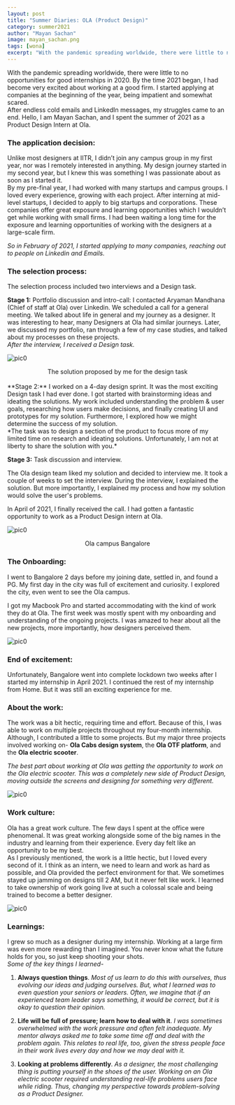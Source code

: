 ```yaml
---
layout: post
title: "Summer Diaries: OLA (Product Design)"
category: summer2021
author: "Mayan Sachan"
image: mayan_sachan.png
tags: [wona]
excerpt: "With the pandemic spreading worldwide, there were little to no opportunities for good internships in 2020. By the time  2021 began, I had become very excited about working at a good firm."
---
```


With the pandemic spreading worldwide, there were little to no opportunities for good internships in 2020. By the time  2021 began, I had become very excited about working at a good firm. I started applying at companies at the beginning of the year, being impatient and somewhat scared.<br>
After endless cold emails and LinkedIn messages, my struggles came to an end. Hello, I am  Mayan Sachan, and I spent the summer of 2021 as a Product Design Intern at Ola.

### **The application decision:** 
Unlike most designers at IITR, I didn’t join any campus group in my first year, nor was I remotely interested in anything. My design journey started in my second year, but I knew this was something I was passionate about as soon as I started it.<br>
By my pre-final year, I had worked with many startups and campus groups. I loved every experience, growing with each project. After interning at mid-level startups, I decided to apply to big startups and corporations. These companies offer great exposure and learning opportunities which I wouldn’t get while working with small firms. I had been waiting a long time for the exposure and learning opportunities of working with the designers at a large-scale firm.

*So in February of 2021, I started applying to many companies, reaching out to people on Linkedin and Emails.*

### **The selection process:**
The selection process included two interviews and a Design task.

**Stage 1:** Portfolio discussion and intro-call: I contacted Aryaman Mandhana (Chief of staff at Ola) over Linkedin. We scheduled a call for a general meeting. We talked about life in general and my journey as a designer. It was interesting to hear, many Designers at Ola had similar journeys. Later, we discussed my portfolio, ran through a few of my case studies, and talked about my processes on these projects.<br>
*After the interview, I received a Design task.*

![pic0](/images/posts/mayan_sachan_1.png)
<center>The solution proposed by me for the design task</center>
<br>
**Stage 2:** I worked on a 4-day design sprint. It was the most exciting Design task I had ever done. I got started with brainstorming ideas and ideating the solutions. My work included understanding the problem & user goals, researching how users make decisions, and finally creating UI and prototypes for my solution. Furthermore, I explored how we might determine the success of my solution.<br>
*The task was to design a section of the product to focus more of my limited time on research and ideating solutions. Unfortunately, I am not at liberty to share the solution with you.*
 
**Stage 3:** Task discussion and interview.

The Ola design team liked my solution and decided to interview me. It took a couple of weeks to set the interview. During the interview, I explained the solution. But more importantly, I explained my process and how my solution would solve the user's problems.

In April of 2021, I finally received the call. I had gotten a fantastic opportunity to work as a Product Design intern at Ola.

![pic0](/images/posts/mayan_sachan_2.png)
<center>Ola campus Bangalore</center>

### **The Onboarding:**
I went to Bangalore 2 days before my joining date, settled in, and found a PG. My first day in the city was full of excitement and curiosity. I explored the city, even went to see the Ola campus.

I got my Macbook Pro and started accommodating with the kind of work they do at Ola. The first week was mostly spent with my onboarding and understanding of the ongoing projects. I was amazed to hear about all the new projects, more importantly, how designers perceived them.

![pic0](/images/posts/mayan_sachan_3.png)

### **End of excitement:**
Unfortunately, Bangalore went into complete lockdown two weeks after I started my internship in April 2021. I continued the rest of my internship from Home. But it was still an exciting experience for me.

### **About the work:**
The work was a bit hectic, requiring time and effort. Because of this, I was able to work on multiple projects throughout my four-month internship. Although, I contributed a little to some projects. But my major three projects involved working on- **Ola Cabs design system**, the **Ola OTF platform**, and the **Ola electric scooter**.

*The best part about working at Ola was getting the opportunity to work on the Ola electric scooter. This was a completely new side of Product Design, moving outside the screens and designing for something very different.*

![pic0](/images/posts/mayan_sachan_4.jpeg)

### **Work culture:**
Ola has a great work culture. The few days I spent at the office were phenomenal. It was great working alongside some of the big names in the industry and learning from their experience. Every day felt like an opportunity to be my best.<br>
As I previously mentioned, the work is a little hectic, but I loved every second of it. I think as an intern, we need to learn and work as hard as possible, and Ola provided the perfect environment for that. We sometimes stayed up jamming on designs till 2 AM, but it never felt like work. I learned to take ownership of work going live at such a colossal scale and being trained to become a better designer.

![pic0](/images/posts/mayan_sachan_5.png)

### **Learnings:**
I grew so much as a designer during my internship. Working at a large firm was even more rewarding than I imagined. You never know what the future holds for you, so just keep shooting your shots.<br>
*Some of the key things I learned-*
1. **Always question things**. *Most of us learn to do this with ourselves, thus evolving our ideas and judging ourselves. But, what I learned was to even question your seniors or leaders. Often, we imagine that if an experienced team leader says something, it would be correct, but it is okay to question their opinion.*

2. **Life will be full of pressure; learn how to deal with it**. *I was sometimes overwhelmed with the work pressure and often felt inadequate. My mentor always asked me to take some time off and deal with the problem again. This relates to real life, too, given the stress people face in their work lives every day and how we may deal with it.*

3. **Looking at problems differently**. *As a designer, the most challenging thing is putting yourself in the shoes of the user. Working on an Ola electric scooter required understanding real-life problems users face while riding. Thus, changing my perspective towards problem-solving as a Product Designer.*

